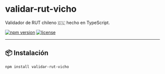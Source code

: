 # validar-rut-vicho

Validador de RUT chileno 🇨🇱 hecho en TypeScript.

[![npm version](https://img.shields.io/npm/v/validar-rut-vicho.svg)](https://www.npmjs.com/package/validar-rut-vicho)
[![license](https://img.shields.io/npm/l/validar-rut-vicho)](LICENSE)

---

## 📦 Instalación

```bash
npm install validar-rut-vicho
